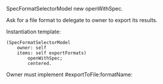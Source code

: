 SpecFormatSelectorModel new openWithSpec.

Ask for a file format to delegate to owner to export its results.

Instantiation template:

	(SpecFormatSelectorModel 
		owner: self 
		items: self exportFormats)
			openWithSpec;
			centered.
			
Owner must implement #exportToFile:formatName:
